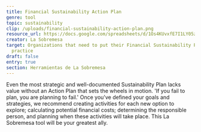```yaml
---
title: Financial Sustainability Action Plan
genre: tool
topic: sustainability
clip: /uploads/financial-sustainability-action-plan.png
resource_url: https://docs.google.com/spreadsheets/d/1Os4KUvxfE7I1LY05zOZIBavkgGdySfxIwjb6MNwn5j8/edit#gid=416387894
creator: La Sobremesa
target: Organizations that need to put their Financial Sustainability Plan into
  practice
draft: false
entry: true
section: Herramientas de La Sobremesa
---
```

<!--StartFragment-->

Even the most strategic and well-documented Sustainability Plan lacks value without an Action Plan that sets the wheels in motion. 'If you fail to plan, you are planning to fail.' Once you've defined your goals and strategies, we recommend creating activities for each new option to explore; calculating potential financial costs; determining the responsible person, and planning when these activities will take place. This La Sobremesa tool will be your greatest ally.

<!--EndFragment-->